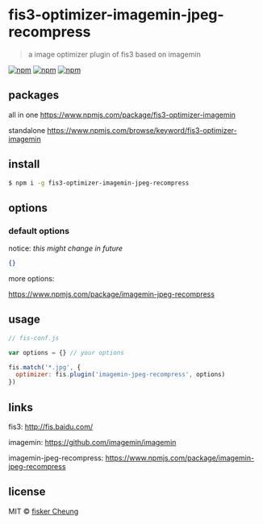# fis3-optimizer-imagemin-jpeg-recompress
> a image optimizer plugin of fis3 based on imagemin

[![npm](https://img.shields.io/npm/v/fis3-optimizer-imagemin-jpeg-recompress.svg?style=flat-square)](https://www.npmjs.com/package/fis3-optimizer-imagemin-jpeg-recompress)
[![npm](https://img.shields.io/npm/dt/fis3-optimizer-imagemin-jpeg-recompress.svg?style=flat-square)](https://www.npmjs.com/package/fis3-optimizer-imagemin-jpeg-recompress)
[![npm](https://img.shields.io/npm/dm/fis3-optimizer-imagemin-jpeg-recompress.svg?style=flat-square)](https://www.npmjs.com/package/fis3-optimizer-imagemin-jpeg-recompress)


## packages
all in one
https://www.npmjs.com/package/fis3-optimizer-imagemin

standalone
https://www.npmjs.com/browse/keyword/fis3-optimizer-imagemin

## install
```sh
$ npm i -g fis3-optimizer-imagemin-jpeg-recompress
```

## options

### default options

notice: *this might change in future*

```json
{}
```
more options:

https://www.npmjs.com/package/imagemin-jpeg-recompress


## usage

```js
// fis-conf.js

var options = {} // your options

fis.match('*.jpg', {
  optimizer: fis.plugin('imagemin-jpeg-recompress', options)
})
```

## links
fis3: http://fis.baidu.com/

imagemin: https://github.com/imagemin/imagemin

imagemin-jpeg-recompress: https://www.npmjs.com/package/imagemin-jpeg-recompress


## license
MIT © [fisker Cheung](https://github.com/fisker)
